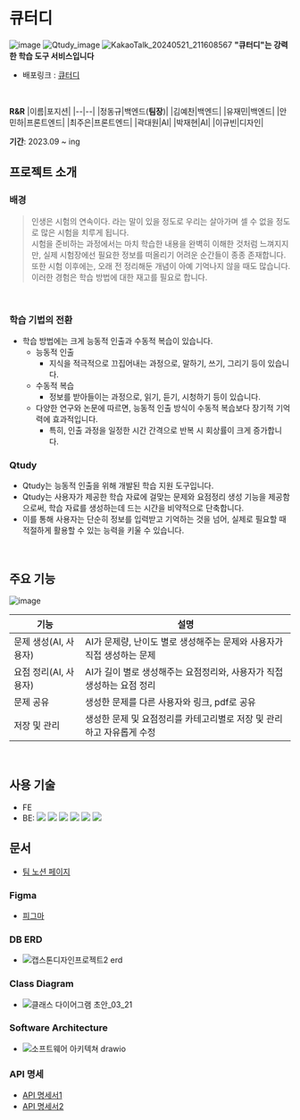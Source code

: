 # 큐터디
![image](https://github.com/googoo9918/TIL/assets/102513932/b86bc53f-3182-41b0-b975-264cdb8a64dd)
![Qtudy_image](https://github.com/googoo9918/TIL/assets/102513932/87e0447f-3430-4a94-8f07-19fe536c1527)
![KakaoTalk_20240521_211608567](https://github.com/googoo9918/TIL/assets/102513932/4e44a605-5df8-4480-aa0d-e16be990fb3c)
**"큐터디"는 강력한 학습 도구 서비스입니다**
- 배포링크 : [큐터디](https://www.qtudy.com)

<br>

**R&R**
|이름|포지션|
|--|--|
|정동규|백엔드(**팀장**)|
|김예찬|백엔드|
|유재민|백엔드|
|안민하|프론트엔드|
|최주은|프론트엔드|
|곽대원|AI|
|박재현|AI|
|이규빈|디자인|


**기간**: 2023.09 ~ ing
<br>

## 프로젝트 소개
### 배경
> 인생은 시험의 연속이다. 라는 말이 있을 정도로 우리는 살아가며 셀 수 없을 정도로 많은 시험을 치루게 됩니다. <br>
> 시험을 준비하는 과정에서는 마치 학습한 내용을 완벽히 이해한 것처럼 느껴지지만,
> 실제 시험장에선 필요한 정보를 떠올리기 어려운 순간들이 종종 존재합니다. <br>
> 또한 시험 이후에는, 오래 전 정리해둔 개념이 아예 기억나지 않을 때도 많습니다.
> 이러한 경험은 학습 방법에 대한 재고를 필요로 합니다.

<br>

### 학습 기법의 전환
- 학습 방법에는 크게 능동적 인출과 수동적 복습이 있습니다.
  - 능동적 인출
    - 지식을 적극적으로 끄집어내는 과정으로, 말하기, 쓰기, 그리기 등이 있습니다.
  - 수동적 복습
    - 정보를 받아들이는 과정으로, 읽기, 듣기, 시청하기 등이 있습니다.
  - 다양한 연구와 논문에 따르면, 능동적 인출 방식이 수동적 복습보다 장기적 기억력에 효과적입니다.
    - 특히, 인출 과정을 일정한 시간 간격으로 반복 시 회상률이 크게 증가합니다.

### Qtudy
- Qtudy는 능동적 인출을 위해 개발된 학습 지원 도구입니다.
- Qtudy는 사용자가 제공한 학습 자료에 걸맞는 문제와 요점정리 생성 기능을 제공함으로써, 학습 자료를 생성하는데 드는 시간을 비약적으로 단축합니다.
- 이를 통해 사용자는 단순히 정보를 입력받고 기억하는 것을 넘어, 실제로 필요할 때 적절하게 활용할 수 있는 능력을 키울 수 있습니다.

<br>

## 주요 기능
![image](https://github.com/googoo9918/TIL/assets/102513932/f792ab3e-a99b-4beb-9499-90a22508e6c1)

|기능|설명|
|--|--|
|문제 생성(AI, 사용자)|AI가 문제량, 난이도 별로 생성해주는 문제와 사용자가 직접 생성하는 문제|
|요점 정리(AI, 사용자)|AI가 길이 별로 생성해주는 요점정리와, 사용자가 직접 생성하는 요점 정리|
|문제 공유|생성한 문제를 다른 사용자와 링크, pdf로 공유|
|저장 및 관리|생성한 문제 및 요점정리를 카테고리별로 저장 및 관리하고 자유롭게 수정|

<br>

## 사용 기술
- FE
- BE: <img src="https://img.shields.io/badge/Spring Boot-6DB33F?style=flat-square&logo=Spring Boot&logoColor=white"/> <img src="https://img.shields.io/badge/SPRING DATA JPA-6DB33F?style=flat-square&logo=Spring Boot&logoColor=white"/> <img src="https://img.shields.io/badge/Gradle-02303A?style=flat-square&logo=Gradle&logoColor=white"/> <img src="https://img.shields.io/badge/Amazon AWS-232F3E?style=flat-square&logo=Amazon AWS&logoColor=white"/> <img src="https://img.shields.io/badge/MySQL-4479A1?style=flat-square&logo=MySQL&logoColor=white"/> <img src="https://img.shields.io/badge/JWT-000000?style=flat-square&logo=JSON Web Tokens&logoColor=white"/>

## 문서
- [팀 노션 페이지](https://www.notion.so/1-2-Qtudy-4fe893e63d314d3fa196eafd5a41b958)
### Figma
- [피그마](https://www.figma.com/file/P3bi3FCt0Me1sAEXdTDoE8/%EB%AC%B8%EC%A0%9C-%EC%83%9D%EC%84%B1-%EB%B0%8F-%EC%9A%94%EC%A0%90-%EC%A0%95%EB%A6%AC-%EC%9B%B9?type=design&node-id=0-1&mode=design)
### DB ERD
- ![캡스톤디자인프로젝트2 erd](https://github.com/googoo9918/TIL/assets/102513932/09ff8548-66c2-42fa-99e6-1f6237c3c535)
### Class Diagram
- ![클래스 다이어그램 초안_03_21](https://github.com/googoo9918/TIL/assets/102513932/7c7c51f9-cd23-4856-933c-d217477b898b)
### Software Architecture
- ![소프트웨어 아키텍쳐 drawio](https://github.com/googoo9918/TIL/assets/102513932/6c6eb670-226f-4ec0-9550-c990b8c8292d)
### API 명세
- [API 명세서1](https://documenter.getpostman.com/view/23682054/2s9YeD8t2S)
- [API 명세서2](https://documenter.getpostman.com/view/31108336/2s9YeEaroJ)
